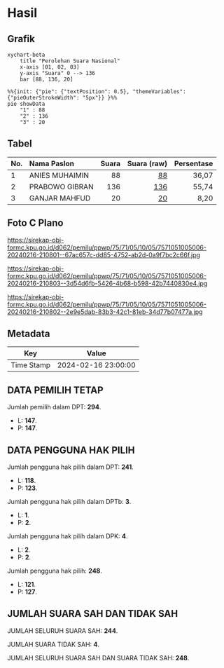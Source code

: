 # Hasil

## Grafik

```mermaid
xychart-beta
    title "Perolehan Suara Nasional"
    x-axis [01, 02, 03]
    y-axis "Suara" 0 --> 136
    bar [88, 136, 20]
```

```mermaid
%%{init: {"pie": {"textPosition": 0.5}, "themeVariables": {"pieOuterStrokeWidth": "5px"}} }%%
pie showData
    "1" : 88
    "2" : 136
    "3" : 20
```

## Tabel

| No. | Nama Paslon    | Suara | Suara (raw) | Persentase |
|:--- |:-------------- | -----:| -----------:| ----------:|
| 1   | ANIES MUHAIMIN | 88    | [88][p-1]   | 36,07      |
| 2   | PRABOWO GIBRAN | 136   | [136][p-2]  | 55,74      |
| 3   | GANJAR MAHFUD  | 20    | [20][p-3]   | 8,20       |


[p-1]: https://github.com/gigit-pemilu/pemilu-2024/blob/main/pilpres/hitung-suara/sub/75-gorontalo/sub/71-kota-gorontalo/sub/05-kota-timur/sub/1005-ipilo/sub/006-tps/sub/paslon-1.txt
[p-2]: https://github.com/gigit-pemilu/pemilu-2024/blob/main/pilpres/hitung-suara/sub/75-gorontalo/sub/71-kota-gorontalo/sub/05-kota-timur/sub/1005-ipilo/sub/006-tps/sub/paslon-2.txt
[p-3]: https://github.com/gigit-pemilu/pemilu-2024/blob/main/pilpres/hitung-suara/sub/75-gorontalo/sub/71-kota-gorontalo/sub/05-kota-timur/sub/1005-ipilo/sub/006-tps/sub/paslon-3.txt

## Foto C Plano

https://sirekap-obj-formc.kpu.go.id/d062/pemilu/ppwp/75/71/05/10/05/7571051005006-20240216-210801--67ac657c-dd85-4752-ab2d-0a9f7bc2c66f.jpg

https://sirekap-obj-formc.kpu.go.id/d062/pemilu/ppwp/75/71/05/10/05/7571051005006-20240216-210803--3d54d6fb-5426-4b68-b598-42b7440830e4.jpg

https://sirekap-obj-formc.kpu.go.id/d062/pemilu/ppwp/75/71/05/10/05/7571051005006-20240216-210802--2e9e5dab-83b3-42c1-81eb-34d77b07477a.jpg


## Metadata

| Key        | Value               |
| ---------- | ------------------- |
| Time Stamp | 2024-02-16 23:00:00 |


## DATA PEMILIH TETAP

Jumlah pemilih dalam DPT: **294**.
 * L: **147**.
 * P: **147**.

## DATA PENGGUNA HAK PILIH

Jumlah pengguna hak pilih dalam DPT: **241**.
 * L: **118**.
 * P: **123**.

Jumlah pengguna hak pilih dalam DPTb: **3**.
 * L: **1**.
 * P: **2**.

Jumlah pengguna hak pilih dalam DPK: **4**.
 * L: **2**.
 * P: **2**.

Jumlah pengguna hak pilih: **248**.
 * L: **121**.
 * P: **127**.

## JUMLAH SUARA SAH DAN TIDAK SAH

JUMLAH SELURUH SUARA SAH: **244**.

JUMLAH SUARA TIDAK SAH: **4**.

JUMLAH SELURUH SUARA SAH DAN SUARA TIDAK SAH: **248**.


